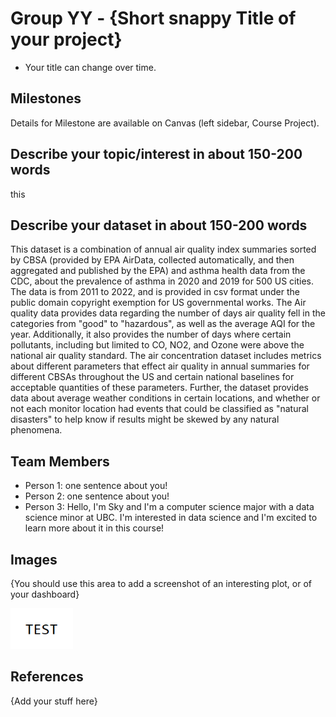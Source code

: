 # Group YY - {Short snappy Title of your project}

- Your title can change over time.

## Milestones

Details for Milestone are available on Canvas (left sidebar, Course Project).

## Describe your topic/interest in about 150-200 words
this

## Describe your dataset in about 150-200 words

This dataset is a combination of annual air quality index summaries sorted by CBSA (provided by EPA AirData, collected automatically, and then aggregated and published by the EPA) and asthma health data from the CDC, about the prevalence of asthma in 2020 and 2019 for 500 US cities. The data is from 2011 to 2022, and is provided in csv format under the public domain copyright exemption for US governmental works. The Air quality data provides data regarding the number of days air quality fell in the categories from "good" to "hazardous", as well as the average AQI for the year. Additionally, it also provides the number of days where certain pollutants, including but limited to CO, NO2, and Ozone were above the national air quality standard. The air concentration dataset includes metrics about different parameters that effect air quality in annual summaries for different CBSAs throughout the US and certain national baselines for acceptable quantities of these parameters. Further, the dataset provides data about average weather conditions in certain locations, and whether or not each monitor location had events that could be classified as "natural disasters" to help know if results might be skewed by any natural phenomena.

## Team Members

- Person 1: one sentence about you!
- Person 2: one sentence about you!
- Person 3: Hello, I'm Sky and I'm a computer science major with a data science minor at UBC. I'm interested in data science and I'm excited to learn more about it in this course!

## Images

{You should use this area to add a screenshot of an interesting plot, or of your dashboard}

<img src ="images/test.png" width="100px">

## References

{Add your stuff here}




